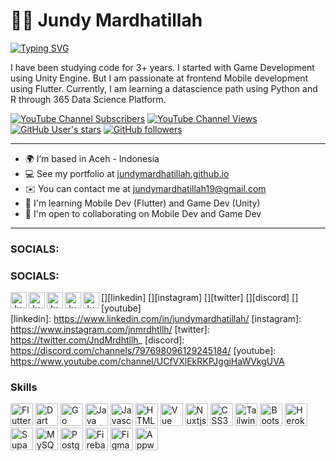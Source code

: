 <!-- Headers -->
# 🏄‍♂️ Jundy Mardhatillah
<p align="left">
  <!-- Typing SVG -->
  <a href="https://git.io/typing-svg"><img src="https://readme-typing-svg.demolab.com?font=Fira+Code&pause=1000&color=3AC5F7&width=435&lines=Full-stack+flutter+app+developer;3%2B+years+of+coding+experience;Always+learning+new+things" alt="Typing SVG" /></a>
</p>

<!-- About me -->
<p>I have been studying code for 3+ years. I started with Game Development using Unity Engine. But I am passionate at frontend Mobile development using Flutter. Currently, I am learning a datascience path using Python and R through 365 Data Science Platform.</p>

<!-- Social Badges Section -->
<p align="left">
  <a href="https://www.youtube.com/channel/UCFANvLeJ0GWm5pmJiHZA8vg?sub_confirmation=1">
    <img alt="YouTube Channel Subscribers" title="Youtube Subscribers" src="https://staging.shields.io/youtube/channel/subscribers/UCFANvLeJ0GWm5pmJiHZA8vg?logo=youtube&style=for-the-badge"></a>

  <a href="https://www.youtube.com/channel/UCFANvLeJ0GWm5pmJiHZA8vg">
    <img alt="YouTube Channel Views" title="Youtube Views" src="https://staging.shields.io/youtube/channel/views/UCFANvLeJ0GWm5pmJiHZA8vg?logo=Youtube&style=for-the-badge"></a> 

  <a href="https://github.com/JundyMardhatillah?tab=repositories&sort=stargazers">
    <img alt="GitHub User's stars" title="Total stars on Github" src="https://staging.shields.io/github/stars/jundymardhatillah?logo=Github&style=for-the-badge"></a>

  <a href="https://github.com/JundyMardhatillah?tab=followers">
    <img alt="GitHub followers" title="Follow me on Github" src="https://staging.shields.io/github/followers/jundymardhatillah?logo=Github&style=for-the-badge"></a>

-----------------
* 🌍 I’m based in Aceh - Indonesia
* 💻 See my portfolio at [jundymardhatillah.github.io](https://jundymardhatillah.github.io/)
* ✉️ You can contact me at [jundymardhatillah19@gmail.com](mailto:jundymardhatillah19@gmail.com)
* 🧠 I'm learning Mobile Dev (Flutter) and Game Dev (Unity)
* 🤝 I'm open to collaborating on Mobile Dev and  Game Dev
-----------------
### SOCIALS:

### SOCIALS:

[<img align="left" alt="Jundy Mardhatillah | LinkedIn" width="26px" src="https://img.icons8.com/fluent/50/000000/linkedin.png" />][linkedin]
[<img align="left" alt="Jundy Mardhatillah | Instagram" width="26px" src="https://img.icons8.com/fluent/48/000000/instagram-new.png" />][instagram]
[<img align="left" alt="Jundy Mardhatillah | Twitter" width="26px" src="https://img.icons8.com/fluent/48/000000/twitter.png" />][twitter]
[<img align="left" alt="Jundy Mardhatillah | Discord" width="26px" src="https://img.icons8.com/fluent/48/000000/discord-logo.png" />][discord]
[<img align="left" alt="Jundy Mardhatillah | YouTube" width="26px" src="https://img.icons8.com/fluent/48/000000/youtube-play.png" />][youtube]
<br />
[linkedin]: https://www.linkedin.com/in/jundymardhatillah/
[instagram]: https://www.instagram.com/jnmrdhtllh/
[twitter]: https://twitter.com/JndMrdhtllh_
[discord]: https://discord.com/channels/797698096129245184/
[youtube]: https://www.youtube.com/channel/UCfVXlEkRKPJggiHaWVkgUVA

### Skills

<p align="left">
<a href="https://flutter.dev/" target="_blank" rel="noreferrer"><img src="https://raw.githubusercontent.com/danielcranney/readme-generator/main/public/icons/skills/flutter-colored.svg" width="36" height="36" alt="Flutter" /></a>
<a href="https://go.dev/doc/" target="_blank" rel="noreferrer"><img src="https://raw.githubusercontent.com/danielcranney/readme-generator/main/public/icons/skills/dart-colored.svg" width="36" height="36" alt="Dart" /></a>
<a href="https://go.dev/doc/" target="_blank" rel="noreferrer"><img src="https://raw.githubusercontent.com/danielcranney/readme-generator/main/public/icons/skills/go-colored.svg" width="36" height="36" alt="Go" /></a>
<a href="https://www.oracle.com/java/" target="_blank" rel="noreferrer"><img src="https://raw.githubusercontent.com/danielcranney/readme-generator/main/public/icons/skills/java-colored.svg" width="36" height="36" alt="Java" /></a>
<a href="https://developer.mozilla.org/en-US/docs/Web/JavaScript" target="_blank" rel="noreferrer"><img src="https://raw.githubusercontent.com/danielcranney/readme-generator/main/public/icons/skills/javascript-colored.svg" width="36" height="36" alt="Javascript" /></a>
<a href="https://developer.mozilla.org/en-US/docs/Glossary/HTML5" target="_blank" rel="noreferrer"><img src="https://raw.githubusercontent.com/danielcranney/readme-generator/main/public/icons/skills/html5-colored.svg" width="36" height="36" alt="HTML5" /></a>
<a href="https://vuejs.org/" target="_blank" rel="noreferrer"><img src="https://raw.githubusercontent.com/danielcranney/readme-generator/main/public/icons/skills/vuejs-colored.svg" width="36" height="36" alt="Vue" /></a>
<a href="https://nuxtjs.org/" target="_blank" rel="noreferrer"><img src="https://raw.githubusercontent.com/danielcranney/readme-generator/main/public/icons/skills/nuxtjs-colored.svg" width="36" height="36" alt="Nuxtjs" /></a>
<a href="https://www.w3.org/TR/CSS/#css" target="_blank" rel="noreferrer"><img src="https://raw.githubusercontent.com/danielcranney/readme-generator/main/public/icons/skills/css3-colored.svg" width="36" height="36" alt="CSS3" /></a>
<a href="https://tailwindcss.com/" target="_blank" rel="noreferrer"><img src="https://raw.githubusercontent.com/danielcranney/readme-generator/main/public/icons/skills/tailwindcss-colored.svg" width="36" height="36" alt="TailwindCSS" /></a>
<a href="https://getbootstrap.com/" target="_blank" rel="noreferrer"><img src="https://raw.githubusercontent.com/danielcranney/readme-generator/main/public/icons/skills/bootstrap-colored.svg" width="36" height="36" alt="Bootstrap" /></a>
<a href="https://www.heroku.com/" target="_blank" rel="noreferrer"><img src="https://raw.githubusercontent.com/danielcranney/readme-generator/main/public/icons/skills/heroku-colored.svg" width="36" height="36" alt="Heroku" /></a>
<a href="https://supabase.io/" target="_blank" rel="noreferrer"><img src="https://raw.githubusercontent.com/danielcranney/readme-generator/main/public/icons/skills/supabase-colored.svg" width="36" height="36" alt="Supabase" /></a>
<a href="https://www.mysql.com/" target="_blank" rel="noreferrer"><img src="https://raw.githubusercontent.com/danielcranney/readme-generator/main/public/icons/skills/mysql-colored.svg" width="36" height="36" alt="MySQL" /></a>
<a href="https://www.postgresql.org/" target="_blank" rel="noreferrer"><img src="https://raw.githubusercontent.com/danielcranney/readme-generator/main/public/icons/skills/postgresql-colored.svg" width="36" height="36" alt="PostgreSQL" /></a>
<a href="https://firebase.google.com/" target="_blank" rel="noreferrer"><img src="https://raw.githubusercontent.com/danielcranney/readme-generator/main/public/icons/skills/firebase-colored.svg" width="36" height="36" alt="Firebase" /></a>
<a href="https://www.figma.com/" target="_blank" rel="noreferrer"><img src="https://raw.githubusercontent.com/danielcranney/readme-generator/main/public/icons/skills/figma-colored.svg" width="36" height="36" alt="Figma" /></a>
<a href="https://appwrite.io/" target="_blank" rel="noreferrer"><img src="https://raw.githubusercontent.com/danielcranney/readme-generator/main/public/icons/skills/appwrite-colored.svg" width="36" height="36" alt="Appwrite" /></a>
</p>